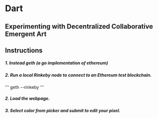 # Dart
## Experimenting with Decentralized Collaborative Emergent Art



## Instructions
##### 1. Instead geth (a go implementation of ethereum)
##### 2. Run a local Rinkeby node to connect to an Ethereum test blockchain.
'''
geth --rinkeby
'''
##### 2. Load the webpage.
##### 3. Select color from picker and submit to edit your pixel.
